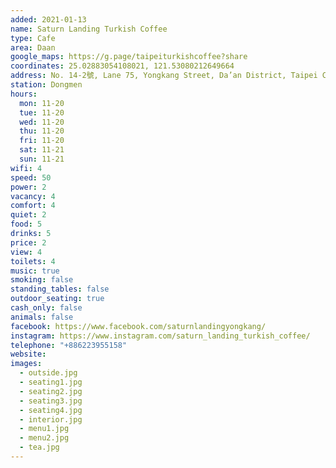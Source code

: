 ```yaml
---
added: 2021-01-13
name: Saturn Landing Turkish Coffee
type: Cafe
area: Daan
google_maps: https://g.page/taipeiturkishcoffee?share
coordinates: 25.02883054108021, 121.53080212649664
address: No. 14-2號, Lane 75, Yongkang Street, Da’an District, Taipei City, Taiwan 106
station: Dongmen
hours:
  mon: 11-20
  tue: 11-20
  wed: 11-20
  thu: 11-20
  fri: 11-20
  sat: 11-21
  sun: 11-21
wifi: 4
speed: 50
power: 2
vacancy: 4
comfort: 4
quiet: 2
food: 5
drinks: 5
price: 2
view: 4
toilets: 4
music: true
smoking: false
standing_tables: false
outdoor_seating: true
cash_only: false
animals: false
facebook: https://www.facebook.com/saturnlandingyongkang/
instagram: https://www.instagram.com/saturn_landing_turkish_coffee/
telephone: "+886223955158"
website: 
images:
  - outside.jpg
  - seating1.jpg
  - seating2.jpg
  - seating3.jpg
  - seating4.jpg
  - interior.jpg
  - menu1.jpg
  - menu2.jpg
  - tea.jpg
---
```

